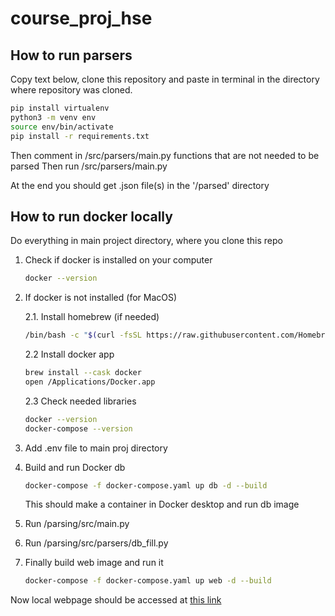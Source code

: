 # course_proj_hse

## How to run parsers

Copy text below, clone this repository and paste in terminal in the directory where repository was cloned.

```bash
pip install virtualenv
python3 -m venv env
source env/bin/activate
pip install -r requirements.txt
```

Then comment in /src/parsers/main.py functions that are not needed to be parsed
Then run /src/parsers/main.py

At the end you should get .json file(s) in the '/parsed' directory

## How to run docker locally

Do everything in main project directory, where you clone this repo

1. Check if docker is installed on your computer

    ```bash
    docker --version
    ```

2. If docker is not installed (for MacOS)

    2.1. Install homebrew (if needed)

    ```bash
    /bin/bash -c "$(curl -fsSL https://raw.githubusercontent.com/Homebrew/install/HEAD/install.sh)"
    ```

    2.2 Install docker app

    ```bash
    brew install --cask docker
    open /Applications/Docker.app
    ```

    2.3 Check needed libraries

    ```bash
    docker --version
    docker-compose --version
    ```

3. Add .env file to main proj directory

4. Build and run Docker db

    ```bash
    docker-compose -f docker-compose.yaml up db -d --build
    ```

    This should make a container in Docker desktop and run db image

5. Run /parsing/src/main.py
6. Run /parsing/src/parsers/db_fill.py
7. Finally build web image and run it

    ```bash
    docker-compose -f docker-compose.yaml up web -d --build
    ```

Now local webpage should be accessed at [this link](http://localhost:8000)
